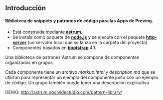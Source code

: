 ## Introducción

#### Biblioteca de snippets y patrones de código para las Apps de Preving.

- Está construida mediante **[astrum](https://github.com/NoDivide/astrum)**.
- Se instala como paquete de **[node.js](https://nodejs.org/es/)** y se ejecuta con el paquete **[http-server](http://jasonwatmore.com/post/2016/06/22/nodejs-setup-simple-http-server-local-web-server)** (un servidor local que se lanza en la carpeta del proyecto).
- Componentes basados en **[bootstrap](https://getbootstrap.com/)** 4.1.

Una biblioteca de patrones Astrum se compone de componentes organizados en grupos.  

Cada componente tiene un archivo *markup.html* y *description.md* que se utilizan para representar un ejemplo del componente junto con un ejemplo de código. Un grupo también puede tener una descripción explicativa.

DEMO: <http://astrum.nodividestudio.com/pattern-library/>
